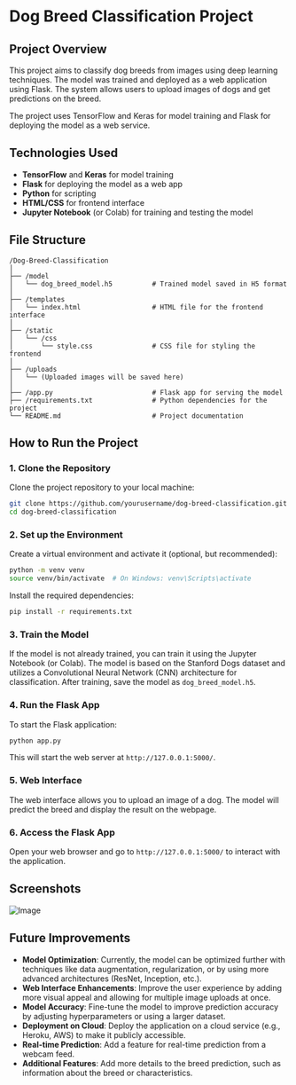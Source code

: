 # Dog Breed Classification Project

## Project Overview

This project aims to classify dog breeds from images using deep learning techniques. The model was trained and deployed as a web application using Flask. The system allows users to upload images of dogs and get predictions on the breed.

The project uses TensorFlow and Keras for model training and Flask for deploying the model as a web service.

## Technologies Used

- **TensorFlow** and **Keras** for model training
- **Flask** for deploying the model as a web app
- **Python** for scripting
- **HTML/CSS** for frontend interface
- **Jupyter Notebook** (or Colab) for training and testing the model

## File Structure

```
/Dog-Breed-Classification
│
├── /model
│   └── dog_breed_model.h5          # Trained model saved in H5 format
│
├── /templates
│   └── index.html                  # HTML file for the frontend interface
│
├── /static
│   └── /css
│       └── style.css               # CSS file for styling the frontend
│
├── /uploads
│   └── (Uploaded images will be saved here)   
│
├── /app.py                         # Flask app for serving the model
├── /requirements.txt               # Python dependencies for the project
└── README.md                       # Project documentation
```

## How to Run the Project

### 1. Clone the Repository

Clone the project repository to your local machine:

```bash
git clone https://github.com/yourusername/dog-breed-classification.git
cd dog-breed-classification
```

### 2. Set up the Environment

Create a virtual environment and activate it (optional, but recommended):

```bash
python -m venv venv
source venv/bin/activate  # On Windows: venv\Scripts\activate
```

Install the required dependencies:

```bash
pip install -r requirements.txt
```

### 3. Train the Model

If the model is not already trained, you can train it using the Jupyter Notebook (or Colab). The model is based on the Stanford Dogs dataset and utilizes a Convolutional Neural Network (CNN) architecture for classification. After training, save the model as `dog_breed_model.h5`.

### 4. Run the Flask App

To start the Flask application:

```bash
python app.py
```

This will start the web server at `http://127.0.0.1:5000/`.

### 5. Web Interface

The web interface allows you to upload an image of a dog. The model will predict the breed and display the result on the webpage.

### 6. Access the Flask App

Open your web browser and go to `http://127.0.0.1:5000/` to interact with the application.

## Screenshots

![Image](https://github.com/user-attachments/assets/6287bec8-1156-497d-9925-1e02d552f413)

## Future Improvements

- **Model Optimization**: Currently, the model can be optimized further with techniques like data augmentation, regularization, or by using more advanced architectures (ResNet, Inception, etc.).
- **Web Interface Enhancements**: Improve the user experience by adding more visual appeal and allowing for multiple image uploads at once.
- **Model Accuracy**: Fine-tune the model to improve prediction accuracy by adjusting hyperparameters or using a larger dataset.
- **Deployment on Cloud**: Deploy the application on a cloud service (e.g., Heroku, AWS) to make it publicly accessible.
- **Real-time Prediction**: Add a feature for real-time prediction from a webcam feed.
- **Additional Features**: Add more details to the breed prediction, such as information about the breed or characteristics.
